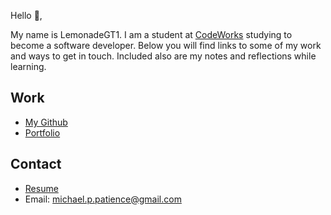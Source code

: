 Hello 👋, 

My name is LemonadeGT1. I am a student at [CodeWorks](https://boisecodeworks.com) studying to become a software developer. Below you will find links to some of my work and ways to get in touch. Included also are my notes and reflections while learning. 

## Work

  + [My Github](https://github.com/LemonadeGT1)
  + [Portfolio](https://LemonadeGT1.github.io/)

## Contact

  + [Resume](https://LemonadeGT1.github.io/resume)
  + Email: michael.p.patience@gmail.com
  
